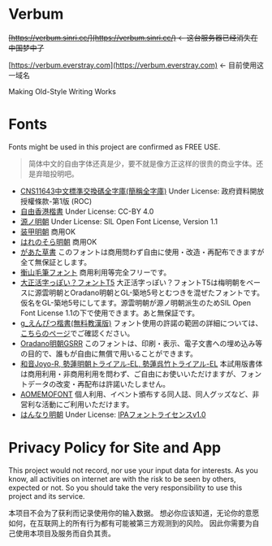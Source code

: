 # Verbum

<del>[https://verbum.sinri.cc/](https://verbum.sinri.cc/) ← 这台服务器已经消失在中国梦中了</del>

[https://verbum.everstray.com](https://verbum.everstray.com) ← 目前使用这一域名

Making Old-Style Writing Works


# Fonts

Fonts might be used in this project are confirmed as FREE USE.

> 简体中文的自由字体还真是少，要不就是像方正这样的很贵的商业字体。还是弃暗投明吧。

* [CNS11643中文標準交換碼全字庫(簡稱全字庫)](https://data.gov.tw/dataset/5961) Under License: 政府資料開放授權條款-第1版 (ROC)
* [自由香港楷書](https://freehkfonts.opensource.hk/home/) Under License: CC-BY 4.0
* [源ノ明朝](https://adobe.ly/SourceHanSerif) Under License: SIL Open Font License, Version 1.1
* [装甲明朝](http://fontfree.me/2668)  商用OK
* [はれのそら明朝](http://fontfree.me/1148) 商用OK
* [があた草書](https://booth.pm/ja/items/318557) このフォントは商用問わず自由に使用・改造・再配布できますが全て無保証とします。
* [衡山毛筆フォント](https://opentype.jp/kouzanmouhitufont.htm) 商用利用等完全フリーです。
* [大正活字っぽい？フォントT5](https://booth.pm/ja/items/738177) 大正活字っぽい？フォントT5は梅明朝をベースに源雲明朝とOradano明朝とGL-築地5号とむつきを混ぜたフォントです。仮名をGL-築地5号にしてます。源雲明朝が源ノ明朝派生のためSIL Open Font License 1.1の下で使用できます。あと無保証です。
* [g_えんぴつ楷書(無料教漢版)](https://zarasu.booth.pm/items/389721) フォント使用の許諾の範囲の詳細については、[こちらのページ](http://font.animehack.jp/#rule)でご確認ください。
* [Oradano明朝GSRR](http://www.asahi-net.or.jp/~sd5a-ucd/freefonts/Oradano-Mincho/) このフォントは、印刷・表示、電子文書への埋め込み等の目的で、誰もが自由に無償で用いることができます。
* [和音Joyo-R, 勢蓮明朝トライアル-EL, 勢蓮呉竹トライアル-EL](http://www.typoren.com/trialfont.html) 本試用版書体は商用利用・非商用利用を問わず、ご自由にお使いいただけますが、フォントデータの改変・再配布は許諾いたしません。
* [AOMEMOFONT](https://booth.pm/ja/items/118072) 個人利用、イベント頒布する同人誌、同人グッズなど、非営利な活動にご利用いただけます。
* [はんなり明朝](http://typingart.net/?p=44)  Under License: [IPAフォントライセンスv1.0](http://ipafont.ipa.go.jp/ipa_font_license_v1.html)

# Privacy Policy for Site and App

This project would not record, nor use your input data for interests. 
As you know, all activities on internet are with the risk to be seen by others, expected or not.
So you should take the very responsibility to use this project and its service.

本项目不会为了获利而记录使用你的输入数据。
想必你应该知道，无论你的意愿如何，在互联网上的所有行为都有可能被第三方观测到的风险。
因此你需要为自己使用本项目及服务而自负其责。